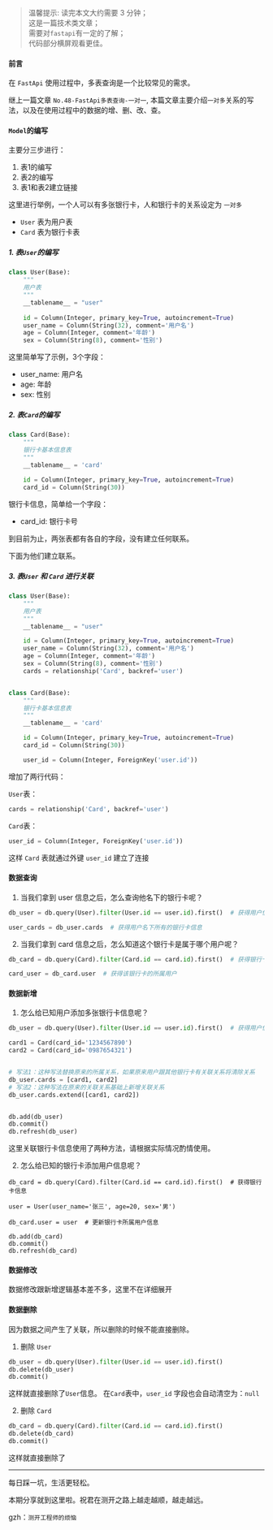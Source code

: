 >温馨提示: 读完本文大约需要 3 分钟；  
这是一篇技术类文章；  
需要对`fastapi`有一定的了解；  
代码部分横屏观看更佳。


#### 前言

在 `FastApi` 使用过程中，多表查询是一个比较常见的需求。

继上一篇文章 `No.48-FastApi多表查询-一对一`,
本篇文章主要介绍`一对多`关系的写法，以及在使用过程中的数据的增、删、改、查。

#### `Model`的编写

主要分三步进行：
1. 表1的编写
2. 表2的编写
3. 表1和表2建立链接

这里进行举例，一个人可以有多张银行卡，人和银行卡的关系设定为 `一对多`

- `User` 表为用户表
- `Card` 表为银行卡表


##### 1. 表`User`的编写

```python
class User(Base):
    """
    用户表
    """
    __tablename__ = "user"
    
    id = Column(Integer, primary_key=True, autoincrement=True)
    user_name = Column(String(32), comment='用户名')
    age = Column(Integer, comment='年龄')
    sex = Column(String(8), comment='性别')
```

这里简单写了示例，3个字段：

- user_name: 用户名
- age: 年龄
- sex: 性别

##### 2. 表`Card`的编写

```python
class Card(Base):
    """
    银行卡基本信息表
    """
    __tablename__ = 'card'
    
    id = Column(Integer, primary_key=True, autoincrement=True)
    card_id = Column(String(30))
```

银行卡信息，简单给一个字段：

- card_id: 银行卡号

到目前为止，两张表都有各自的字段，没有建立任何联系。

下面为他们建立联系。

##### 3. 表`User` 和 `Card` 进行关联

```python
class User(Base):
    """
    用户表
    """
    __tablename__ = "user"

    id = Column(Integer, primary_key=True, autoincrement=True)
    user_name = Column(String(32), comment='用户名')
    age = Column(Integer, comment='年龄')
    sex = Column(String(8), comment='性别')
    cards = relationship('Card', backref='user')


class Card(Base):
    """
    银行卡基本信息表
    """
    __tablename__ = 'card'

    id = Column(Integer, primary_key=True, autoincrement=True)
    card_id = Column(String(30))

    user_id = Column(Integer, ForeignKey('user.id'))
```

增加了两行代码：

`User`表：
```python
cards = relationship('Card', backref='user')
```


`Card`表：
```python
user_id = Column(Integer, ForeignKey('user.id'))
```

这样 `Card` 表就通过外键 `user_id` 建立了连接

#### 数据查询

1. 当我们拿到 user 信息之后，怎么查询他名下的银行卡呢？

```python
db_user = db.query(User).filter(User.id == user.id).first()  # 获得用户信息

user_cards = db_user.cards  # 获得用户名下所有的银行卡信息
```

2. 当我们拿到 card 信息之后，怎么知道这个银行卡是属于哪个用户呢？

```python
db_card = db.query(Card).filter(Card.id == card.id).first()  # 获得银行卡信息

card_user = db_card.user  # 获得该银行卡的所属用户
```

#### 数据新增

1. 怎么给已知用户添加多张银行卡信息呢？

```python
db_user = db.query(User).filter(User.id == user.id).first()  # 获得用户信息

card1 = Card(card_id='1234567890')
card2 = Card(card_id='0987654321')


# 写法1：这种写法替换原来的所属关系，如果原来用户跟其他银行卡有关联关系将清除关系
db_user.cards = [card1, card2]  
# 写法2：这种写法在原来的关联关系基础上新增关联关系
db_user.cards.extend([card1, card2]) 


db.add(db_user)
db.commit()
db.refresh(db_user)
```

这里关联银行卡信息使用了两种方法，请根据实际情况酌情使用。

2. 怎么给已知的银行卡添加用户信息呢？

```pyton
db_card = db.query(Card).filter(Card.id == card.id).first()  # 获得银行卡信息

user = User(user_name='张三', age=20, sex='男')

db_card.user = user  # 更新银行卡所属用户信息

db.add(db_card)
db.commit()
db.refresh(db_card)
```

#### 数据修改

数据修改跟新增逻辑基本差不多，这里不在详细展开

#### 数据删除

因为数据之间产生了关联，所以删除的时候不能直接删除。

1. 删除 `User`

```python
db_user = db.query(User).filter(User.id == user.id).first()
db.delete(db_user)
db.commit()
```
这样就直接删除了`User`信息。
在`Card`表中，`user_id` 字段也会自动清空为：`null`

2. 删除 `Card`

```python
db_card = db.query(Card).filter(Card.id == card.id).first()
db.delete(db_card)
db.commit()
```
这样就直接删除了

---

每日踩一坑，生活更轻松。


本期分享就到这里啦。祝君在测开之路上越走越顺，越走越远。

gzh：`测开工程师的烦恼`